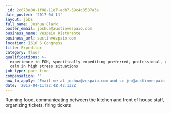 ```yaml
---
_id: 2c073a00-1f08-11e7-adb7-59c4d8587a3a
date_posted: '2017-04-11'
layout: jobs
full_name: Joshua Clark
poster_email: joshua@austinvespaio.com
business_name: Vespaio Ristorante
business_url: austinvespaio.com
location: 1610 S Congress
title: Expeditor
category: floor
qualifications: >-
  experience in FOH, specifically expediting preferred, professional, prompt,
  calm in high stress situations
job_type: part_time
compensation: ''
how_to_apply: "Email me at joshua@vespaio.com and cc jeb@austinvespaio.com\r\nalso\r\ncall Joshua at 512-983-3258 or Vespaio at 512-441-6100"
date: '2017-04-11T22:42:42.132Z'
---
```

Running food, communicating between the kitchen and front of house staff, organizing tickets, firing tickets
